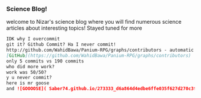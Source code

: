 ### Science Blog!

welcome to Nizar's science blog where you will find numerous science articles about interesting topics! Stayed tuned for more
```markdown
IDK why I overcommit
git it? Github Commit? Ha I never commit!
http://github.com/WahidBawa/Panium-RPG/graphs/contributors - automatic!
[GitHub](https://github.com/WahidBawa/Panium-RPG/graphs/contributors)
only 5 commits vs 190 commits
who did more work?
work was 50/50?
y u never commit?
here is mr goose
and ![GOOOOSE]( Saber74.github.io/273333_d6a864d4edbe6ffe035f627d270c3f54cc6c5116.jpg_facebook.jpg )
```
